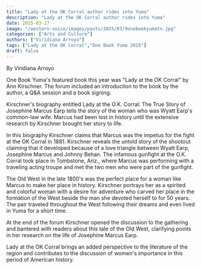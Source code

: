 ```yaml
---
title: "Lady at the OK Corral author rides into Yuma"
description: "Lady at the OK Corral author rides into Yuma"
date: 2015-03-27
image: "/western-voice/images/posts/2015/03/9onebookyumatn.jpg"
categories: ["Arts and Culture"]
authors: ["Viridiana Arroyo"]
tags: ["Lady at the OK Corral","One Book Yuma 2015"]
draft: false
---
```

By Viridiana Arroyo

One Book Yuma's featured book this year was "Lady at the OK Corral" by Ann Kirschner. The forum included an introduction to the book by the author, a Q&A session and a book signing.

Kirschner's biography entitled Lady at the O.K. Corral: The True Story of Josephine Marcus Earp tells the story of the woman who was Wyatt Earp's common-law wife. Marcus had been lost in history until the extensive research by Kirschner brought her story to life.

In this biography Kirschner claims that Marcus was the impetus for the fight at the OK Corral in 1881. Kirschner reveals the untold story of the shootout claiming that it developed because of a love triangle between Wyatt Earp, Josephine Marcus and Johnny Behan. The infamous gunfight at the O.K. Corral took place in Tombstone, Ariz., where Marcus was performing with a traveling acting troupe and met the two men who were part of the gunfight.

The Old West in the late 1800's was the perfect place for a woman like Marcus to make her place in history. Kirschner portrays her as a spirited and colorful woman with a desire for adventure who carved her place in the formation of the West beside the man she devoted herself to for 50 years. The pair traveled throughout the West following their dreams and even lived in Yuma for a short time.

At the end of the forum Kirschner opened the discussion to the gathering and bantered with readers about this tale of the Old West, clarifying points in her research on the life of Josephine Marcus Earp.

Lady at the OK Corral brings an added perspective to the literature of the region and contributes to the discussion of women's importance in this period of American history.